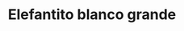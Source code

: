 ---
title: Elefantito blanco grande
date: 
draft: false

# descripcion
description : Dije de plata y nácar

materials: Plata 925

color: Plateado y nácar blanco

dimensions: 2cm ancho

code: 02-25-0689

type: "Dijes"

categories: []

price: $3.240,00

price_eftvo: $2.750,00

# Images
# first image will be shown in the product page
images:
  # - image: "images/path_to_image"
  # La ubicacion de las imagenes es imagenes/Dijes/Dijes.Nácar/02-25-0689-elefantito-blanco-grande
  - image: "./images/dijes/nácar/02-25-0689.JPG"
---